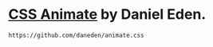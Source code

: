 # [CSS Animate](https://daneden.github.io/animate.css/) by Daniel Eden.

`https://github.com/daneden/animate.css`
